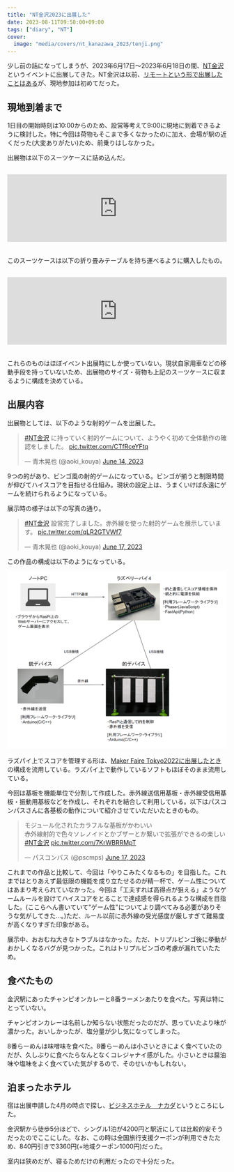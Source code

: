 ```yaml
---
title: "NT金沢2023に出展した"
date: 2023-08-11T09:50:00+09:00
tags: ["diary", "NT"]
cover:
  image: "media/covers/nt_kanazawa_2023/tenji.png"
---
```


少し前の話になってしまうが、2023年6月17日～2023年6月18日の間、[NT金沢](https://wiki.nicotech.jp/nico_tech/?NT%E9%87%91%E6%B2%A22023)というイベントに出展してきた。NT金沢は以前、[リモートという形で出展したことはある](https://kouya17.com/posts/43/)が、現地参加は初めてだった。

## 現地到着まで

1日目の開始時刻は10:00からのため、設営等考えて9:00に現地に到着できるように検討した。特に今回は荷物もそこまで多くなかったのに加え、会場が駅の近くだった(大変ありがたい)ため、前乗りはしなかった。

出展物は以下のスーツケースに詰め込んだ。

<iframe class="hatenablogcard" style="width:100%;height:155px;margin:15px 0;max-width:680px;" title="Amazon | [トラベルハウス] ソフトスーツケース キャリーバッグ 撥水加工 S型機内持込 大容量 超軽量 Tsaロック 容量拡張（１年 | スーツケース" src="https://hatenablog.com/embed?url=https://www.amazon.co.jp/gp/product/B084H8QNF2/ref=ppx_yo_dt_b_d_asin_title_o00?ie=UTF8&psc=1&tag=kouya17-22" frameborder="0" scrolling="no"></iframe>

このスーツケースは以下の折り畳みテーブルを持ち運べるように購入したもの。

<iframe class="hatenablogcard" style="width:100%;height:155px;margin:15px 0;max-width:680px;" title="Amazon | REDCAMP アウトドア テーブル 折りたたみ キャップ ロー ハイ2段高さ調整 持ち運び 軽量 コンパクト ピクニック ビーチ 屋外 | ガーデンテーブル" src="https://hatenablog.com/embed?url=https://www.amazon.co.jp/gp/product/B08BZ429G4/ref=ppx_yo_dt_b_search_asin_title?ie=UTF8&psc=1&tag=kouya17-22" frameborder="0" scrolling="no"></iframe>

これらのものはほぼイベント出展時にしか使っていない。現状自家用車などの移動手段を持っていないため、出展物のサイズ・荷物も上記のスーツケースに収まるように構成を決めている。

## 出展内容

出展物としては、以下のような射的ゲームを出展した。

<blockquote class="twitter-tweet"><p lang="ja" dir="ltr"><a href="https://twitter.com/hashtag/NT%E9%87%91%E6%B2%A2?src=hash&amp;ref_src=twsrc%5Etfw">#NT金沢</a> に持っていく射的ゲームについて、ようやく初めて全体動作の確認をしました。 <a href="https://t.co/CTfRceYFtq">pic.twitter.com/CTfRceYFtq</a></p>&mdash; 青木晃也 (@aoki_kouya) <a href="https://twitter.com/aoki_kouya/status/1668960003133411329?ref_src=twsrc%5Etfw">June 14, 2023</a></blockquote> <script async src="https://platform.twitter.com/widgets.js" charset="utf-8"></script>

9つの的があり、ビンゴ風の射的ゲームになっている。ビンゴが揃うと制限時間が伸びてハイスコアを目指せる仕組み。現状の設定上は、うまくいけば永遠にゲームを続けられるようになっている。

展示時の様子は以下の写真の通り。

<blockquote class="twitter-tweet"><p lang="ja" dir="ltr"><a href="https://twitter.com/hashtag/NT%E9%87%91%E6%B2%A2?src=hash&amp;ref_src=twsrc%5Etfw">#NT金沢</a> 設営完了しました。赤外線を使った射的ゲームを展示しています。 <a href="https://t.co/qLR2GTVWf7">pic.twitter.com/qLR2GTVWf7</a></p>&mdash; 青木晃也 (@aoki_kouya) <a href="https://twitter.com/aoki_kouya/status/1669870266531602432?ref_src=twsrc%5Etfw">June 17, 2023</a></blockquote> <script async src="https://platform.twitter.com/widgets.js" charset="utf-8"></script>

この作品の構成は以下のようになっている。

![](/media/photos/nt_kanazawa_2023/bingo_st.png)

ラズパイ上でスコアを管理する形は、[Maker Faire Tokyo2022に出展したとき](https://kouya17.com/posts/mft2022/)の構成を流用している。ラズパイ上で動作しているソフトもほぼそのまま流用している。

今回は基板を機能単位で分割して作成した。赤外線送信用基板・赤外線受信用基板・振動用基板などを作成し、それぞれを結合して利用している。以下はパスコンパスさんに各基板の動作について紹介させていただいたときのもの。

<blockquote class="twitter-tweet"><p lang="ja" dir="ltr">モジュール化されたカラフルな基板がかわいい<br>赤外線射的で色々ソレノイドとかブザーとか繋いで拡張ができるの楽しい<a href="https://twitter.com/hashtag/NT%E9%87%91%E6%B2%A2?src=hash&amp;ref_src=twsrc%5Etfw">#NT金沢</a> <a href="https://t.co/7KrWBRRMpT">pic.twitter.com/7KrWBRRMpT</a></p>&mdash; パスコンパス (@pscmps) <a href="https://twitter.com/pscmps/status/1669911203332919302?ref_src=twsrc%5Etfw">June 17, 2023</a></blockquote> <script async src="https://platform.twitter.com/widgets.js" charset="utf-8"></script>

これまでの作品と比較して、今回は「やりこみたくなるもの」を目指した。これまではとりあえず最低限の機能を成り立たせるのが精一杯で、ゲーム性についてはあまり考えられていなかった。今回は「工夫すれば高得点が狙える」ようなゲームルールを設けてハイスコアをとることで達成感を得られるような構成を目指した。(ここらへん書いていて"ゲーム性"についてより調べてみる必要がありそうな気がしてきた…。)ただ、ルール以前に赤外線の受光感度が厳しすぎて難易度が高くなりすぎた印象がある。

展示中、おおむね大きなトラブルはなかった。ただ、トリプルビンゴ後に挙動がおかしくなるバグが見つかった。これはトリプルビンゴの考慮が漏れていたため。

## 食べたもの

金沢駅にあったチャンピオンカレーと8番ラーメンあたりを食べた。写真は特にとっていない。

チャンピオンカレーは名前しか知らない状態だったのだが、思っていたより味が濃かった。おいしかったが、塩分量が少し気になってしまった。

8番らーめんは味噌味を食べた。8番らーめんは小さいときによく食べていたのだが、久しぶりに食べたらなんとなくコレジャナイ感がした。小さいときは醤油味や塩味をよく食べていた気がするので、そのせいかもしれない。

## 泊まったホテル

宿は出展申請した4月の時点で探し、[ビジネスホテル　ナカダ](https://travel.rakuten.co.jp/HOTEL/32379/32379.html?cid=tr_af_1632)というところにした。

金沢駅から徒歩5分ほどで、シングル1泊が4200円と駅近にしては比較的安そうだったのでここにした。なお、この時は全国旅行支援クーポンが利用できたため、840円引きで3360円(+地域クーポン1000円)だった。

室内は狭めだが、寝るためだけの利用だったので十分だった。
